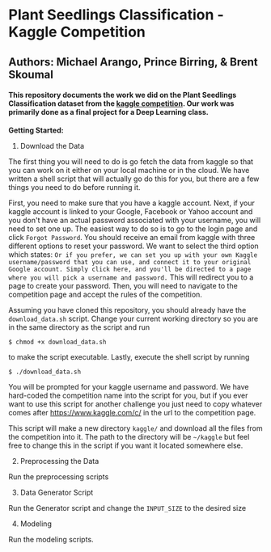 # Plant Seedlings Classification - Kaggle Competition

## Authors: Michael Arango, Prince Birring, & Brent Skoumal

#### This repository documents the work we did on the Plant Seedlings Classification dataset from the [kaggle competition](https://www.kaggle.com/c/plant-seedlings-classification). Our work was primarily done as a final project for a Deep Learning class. 


**Getting Started:**

1. Download the Data

The first thing you will need to do is go fetch the data from kaggle so that you can work on it either on your local machine or in the cloud. We have written a shell script that will actually go do this for you, but there are a few things you need to do before running it. 

First, you need to make sure that you have a kaggle account. Next, if your kaggle account is linked to your Google, Facebook or Yahoo account and you don't have an actual password associated with your username, you will need to set one up. The easiest way to do so is to go to the login page and click `Forgot Password`. You should receive an email from kaggle with three different options to reset your password. We want to select the third option which states: `Or if you prefer, we can set you up with your own Kaggle username/password that you can use, and connect it to your original Google account. Simply click here, and you'll be directed to a page where you will pick a username and password.` This will redirect you to a page to create your password. Then, you will need to navigate to the competition page and accept the rules of the competition. 

Assuming you have cloned this repository, you should already have the `download_data.sh` script. Change your current working directory so you are in the same directory as the script and run 
```
$ chmod +x download_data.sh
```
to make the script executable. Lastly, execute the shell script by running
```
$ ./download_data.sh
```
You will be prompted for your kaggle username and password. We have hard-coded the competition name into the script for you, but if you ever want to use this script for another challenge you just need to copy whatever comes after https://www.kaggle.com/c/ in the url to the competition page. 

This script will make a new directory `kaggle/` and download all the files from the competition into it. The path to the directory will be `~/kaggle` but feel free to change this in the script if you want it located somewhere else. 

2. Preprocessing the Data

Run the preprocessing scripts

3. Data Generator Script

Run the Generator script and change the `INPUT_SIZE` to the desired size

4. Modeling

Run the modeling scripts.

